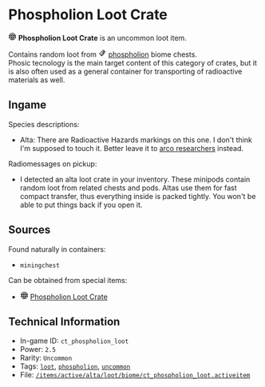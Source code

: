 # Phospholion Loot Crate

<img src="https://raw.githubusercontent.com/Ceterai/Enternia/main/items/active/alta/loot/biome/ct_phospholion_loot.png" alt="Phospholion Loot Crate icon" loading="lazy" height=16px width="auto" /> **Phospholion Loot Crate** is an uncommon loot item.

Contains random loot from <img src="https://raw.githubusercontent.com/Ceterai/Enternia/main/items/generic/crafting/ct_phospholion.png" alt="Phospholion icon" loading="lazy" height=16px width="auto" /> [phospholion](https://ceterai.github.io/MyEnternia/Wiki/Phospholion) biome chests.  
Phosic tecnology is the main target content of this category of crates, but it is also often used as a general container for transporting of radioactive materials as well.

## Ingame

Species descriptions:

- Alta: There are Radioactive Hazards markings on this one. I don't think I'm supposed to touch it. Better leave it to [arco researchers](https://ceterai.github.io/MyEnternia/Wiki/A.R.C.O.Researcher) instead.

Radiomessages on pickup:

- I detected an alta loot crate in your inventory. These minipods contain random loot from related chests and pods. Altas use them for fast compact transfer, thus everything inside is packed tightly. You won't be able to put things back if you open it.

## Sources

Found naturally in containers:

- `miningchest`

Can be obtained from special items:

- <img src="https://raw.githubusercontent.com/Ceterai/Enternia/main/items/active/alta/loot/biome/ct_phospholion_loot.png" alt="Phospholion Loot Crate icon" loading="lazy" height=16px width="auto" /> [Phospholion Loot Crate](https://ceterai.github.io/MyEnternia/Wiki/PhospholionLootCrate)

## Technical Information

- In-game ID: `ct_phospholion_loot`
- Power: `2.5`
- Rarity: `Uncommon`
- Tags: [`loot`](https://ceterai.github.io/MyEnternia/Wiki/Tags/Loot), [`phospholion`](https://ceterai.github.io/MyEnternia/Wiki/Tags/Phospholion), [`uncommon`](https://ceterai.github.io/MyEnternia/Wiki/Tags/Uncommon)
- File: [`/items/active/alta/loot/biome/ct_phospholion_loot.activeitem`](https://github.com/Ceterai/Enternia/blob/main/items/active/alta/loot/biome/ct_phospholion_loot.activeitem)
